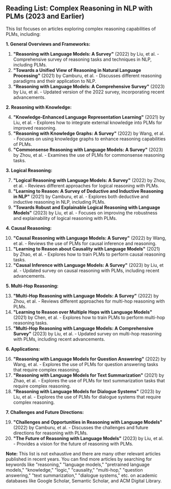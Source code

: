 ## Reading List: Complex Reasoning in NLP with PLMs (2023 and Earlier)

This list focuses on articles exploring complex reasoning capabilities of PLMs, including:

**1. General Overviews and Frameworks:**

1. **"Reasoning with Language Models: A Survey"** (2022) by  Liu, et al. - Comprehensive survey of reasoning tasks and techniques in NLP, including PLMs.
2. **"Towards a Unified View of Reasoning in Natural Language Processing"** (2021) by  Camburu, et al. - Discusses different reasoning paradigms and their application to NLP.
3. **"Reasoning with Language Models: A Comprehensive Survey"** (2023) by  Liu, et al. - Updated version of the 2022 survey, incorporating recent advancements.

**2. Reasoning with Knowledge:**

4. **"Knowledge-Enhanced Language Representation Learning"** (2021) by  Liu, et al. - Explores how to integrate external knowledge into PLMs for improved reasoning.
5. **"Reasoning with Knowledge Graphs: A Survey"** (2022) by  Wang, et al. - Focuses on using knowledge graphs to enhance reasoning capabilities of PLMs.
6. **"Commonsense Reasoning with Language Models: A Survey"** (2023) by  Zhou, et al. - Examines the use of PLMs for commonsense reasoning tasks.

**3. Logical Reasoning:**

7. **"Logical Reasoning with Language Models: A Survey"** (2022) by  Zhou, et al. - Reviews different approaches for logical reasoning with PLMs.
8. **"Learning to Reason: A Survey of Deductive and Inductive Reasoning in NLP"** (2021) by  Camburu, et al. - Explores both deductive and inductive reasoning in NLP, including PLMs.
9. **"Towards Robust and Explainable Logical Reasoning with Language Models"** (2023) by  Liu, et al. - Focuses on improving the robustness and explainability of logical reasoning with PLMs.

**4.  Causal Reasoning:**

10. **"Causal Reasoning with Language Models: A Survey"** (2022) by  Wang, et al. - Reviews the use of PLMs for causal inference and reasoning.
11. **"Learning to Reason about Causality with Language Models"** (2021) by  Zhao, et al. - Explores how to train PLMs to perform causal reasoning tasks.
12. **"Causal Inference with Language Models: A Survey"** (2023) by  Liu, et al. - Updated survey on causal reasoning with PLMs, including recent advancements.

**5.  Multi-Hop Reasoning:**

13. **"Multi-Hop Reasoning with Language Models: A Survey"** (2022) by  Zhou, et al. - Reviews different approaches for multi-hop reasoning with PLMs.
14. **"Learning to Reason over Multiple Hops with Language Models"** (2021) by  Chen, et al. - Explores how to train PLMs to perform multi-hop reasoning tasks.
15. **"Multi-Hop Reasoning with Language Models: A Comprehensive Survey"** (2023) by  Liu, et al. - Updated survey on multi-hop reasoning with PLMs, including recent advancements.

**6.  Applications:**

16. **"Reasoning with Language Models for Question Answering"** (2022) by  Wang, et al. - Explores the use of PLMs for question answering tasks that require complex reasoning.
17. **"Reasoning with Language Models for Text Summarization"** (2021) by  Zhao, et al. - Explores the use of PLMs for text summarization tasks that require complex reasoning.
18. **"Reasoning with Language Models for Dialogue Systems"** (2023) by  Liu, et al. - Explores the use of PLMs for dialogue systems that require complex reasoning.

**7.  Challenges and Future Directions:**

19. **"Challenges and Opportunities in Reasoning with Language Models"** (2022) by  Camburu, et al. - Discusses the challenges and future directions for reasoning with PLMs.
20. **"The Future of Reasoning with Language Models"** (2023) by  Liu, et al. - Provides a vision for the future of reasoning with PLMs.

**Note:** This list is not exhaustive and there are many other relevant articles published in recent years. You can find more articles by searching for keywords like "reasoning," "language models," "pretrained language models," "knowledge," "logic," "causality," "multi-hop," "question answering," "text summarization," "dialogue systems," etc. on academic databases like Google Scholar, Semantic Scholar, and ACM Digital Library.